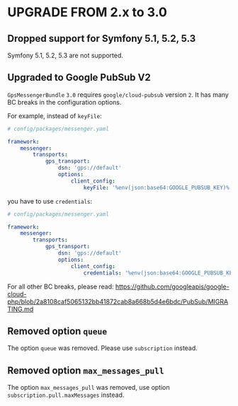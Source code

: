 UPGRADE FROM 2.x to 3.0
=======================

## Dropped support for Symfony 5.1, 5.2, 5.3

Symfony 5.1, 5.2, 5.3 are not supported.

## Upgraded to Google PubSub V2

`GpsMessengerBundle` `3.0` requires `google/cloud-pubsub` version `2`. It has many BC breaks in the configuration options.

For example, instead of `keyFile`:

```yaml
# config/packages/messenger.yaml

framework:
    messenger:
        transports:
            gps_transport:
                dsn: 'gps://default'
                options:
                    client_config:
                        keyFile: '%env(json:base64:GOOGLE_PUBSUB_KEY)%'
```

you have to use `credentials`:

```yaml
# config/packages/messenger.yaml

framework:
    messenger:
        transports:
            gps_transport:
                dsn: 'gps://default'
                options:
                    client_config:
                        credentials: '%env(json:base64:GOOGLE_PUBSUB_KEY)%'
```

For all other BC breaks, please read: https://github.com/googleapis/google-cloud-php/blob/2a8108caf5065132bb41872cab8a668b5d4e6bdc/PubSub/MIGRATING.md

## Removed option `queue`

The option `queue` was removed. Please use `subscription` instead.

## Removed option `max_messages_pull`

The option `max_messages_pull` was removed, use option `subscription.pull.maxMessages` instead.
